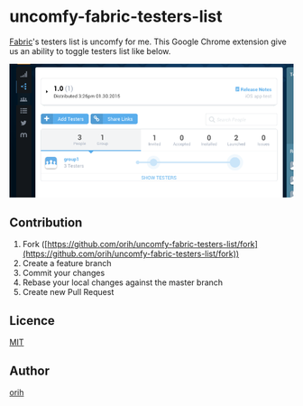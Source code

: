 uncomfy-fabric-testers-list
====

[Fabric](https://fabric.io)'s testers list is uncomfy for me.
This Google Chrome extension give us an ability to toggle testers list like below.

![We can toggle that :)](https://github.com/orih/uncomfy-fabric-testers-list/raw/master/images/description.png)

## Contribution

1. Fork ([https://github.com/orih/uncomfy-fabric-testers-list/fork](https://github.com/orih/uncomfy-fabric-testers-list/fork))
2. Create a feature branch
3. Commit your changes
4. Rebase your local changes against the master branch
5. Create new Pull Request

## Licence

[MIT](http://opensource.org/licenses/MIT)

## Author

[orih](https://github.com/orih)
